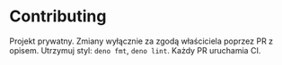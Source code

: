 # Contributing

Projekt prywatny. Zmiany wyłącznie za zgodą właściciela poprzez PR z opisem.
Utrzymuj styl: `deno fmt`, `deno lint`. Każdy PR uruchamia CI.
